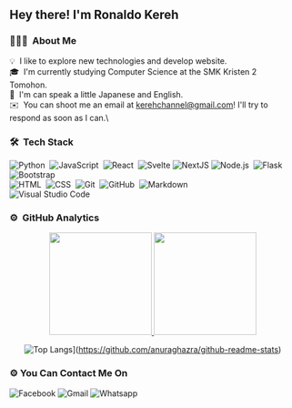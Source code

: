 <h2>Hey there! I'm <b>Ronaldo Kereh</b></h2>

<!-- ## 👋 &nbsp;Hey there! I'm Aditya -->

### 👨🏻‍💻 &nbsp;About Me

💡 &nbsp;I like to explore new technologies and develop website.\
🎓 &nbsp;I'm currently studying Computer Science at the SMK Kristen 2 Tomohon.\
💬 &nbsp;I'm can speak a little Japanese and English.\
✉️ &nbsp;You can shoot me an email at kerehchannel@gmail.com! I'll try to respond as soon as I can.\

<!-- <img alt="Night Coding" src="https://raw.githubusercontent.com/AVS1508/AVS1508/master/assets/Night-Coding.gif" align="right"/> -->

### 🛠 &nbsp;Tech Stack

![Python](https://img.shields.io/badge/-Python-05122A?style=flat&logo=python)&nbsp;
![JavaScript](https://img.shields.io/badge/-JavaScript-05122A?style=flat&logo=javascript)&nbsp;
![React](https://img.shields.io/badge/-React-05122A?style=flat&logo=react)&nbsp;
![Svelte](https://img.shields.io/badge/-Svelte-05122A?style=flat&logo=svelte)
![NextJS](https://img.shields.io/badge/-Next-05122A?style=flat&logo=nextjs)
![Node.js](https://img.shields.io/badge/-Node.js-05122A?style=flat&logo=node.js)&nbsp;
![Flask](https://img.shields.io/badge/-Flask-05122A?style=flat&logo=flask)&nbsp;
![Bootstrap](https://img.shields.io/badge/-Bootstrap-05122A?style=flat&logo=bootstrap&logoColor=563D7C)\
![HTML](https://img.shields.io/badge/-HTML-05122A?style=flat&logo=HTML5)&nbsp;
![CSS](https://img.shields.io/badge/-CSS-05122A?style=flat&logo=CSS3&logoColor=1572B6)&nbsp;
![Git](https://img.shields.io/badge/-Git-05122A?style=flat&logo=git)&nbsp;
![GitHub](https://img.shields.io/badge/-GitHub-05122A?style=flat&logo=github)&nbsp;
![Markdown](https://img.shields.io/badge/-Markdown-05122A?style=flat&logo=markdown)\
![Visual Studio Code](https://img.shields.io/badge/-Visual%20Studio%20Code-05122A?style=flat&logo=visual-studio-code&logoColor=007ACC)&nbsp;

### ⚙️ &nbsp;GitHub Analytics

<center>
<a href="https://github.com/kereh">
  <img height="180em" src="https://github-readme-stats-eight-theta.vercel.app/api?username=kereh&show_icons=true&theme=vue-dark&include_all_commits=true&count_private=true"/>
  <img height="180em" src="https://github-readme-stats-eight-theta.vercel.app/api/top-langs/?username=kereh&layout=compact&langs_count=8&theme=vue-dark"/>
</a>
  
![Top Langs](https://github-readme-stats.vercel.app/api/top-langs/?username=anuraghazra)](https://github.com/anuraghazra/github-readme-stats)
</center>

### ⚙️ You Can Contact Me On
![Facebook](https://img.shields.io/badge/-Ronaldo%20Kereh-05122A?style=flat&logo=facebook)
![Gmail](https://img.shields.io/badge/-kerehchannel@gmail-05122A?style=flat&logo=gmail)
![Whatsapp](https://img.shields.io/badge/-6289612225233-05122A?style=flat&logo=whatsapp)
